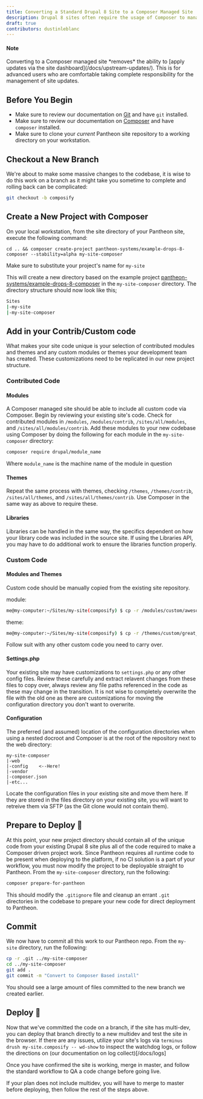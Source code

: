 ```yaml
---
title: Converting a Standard Drupal 8 Site to a Composer Managed Site
description: Drupal 8 sites often require the usage of Composer to manage site dependencies. The need to begin using Composer for a site build can often surface after a site is in development, necessitating a divergance from the Pantheon managed upstream.
draft: true
contributors: dustinleblanc
---
```

<div class="alert alert-info">
  <h4 class="info">Note</h4><p markdown="1">Converting to a Composer managed site *removes* the ability to [apply updates via the site dashboard](/docs/upstream-updates/). This is for advanced users who are comfortable taking complete responsibility for the management of site updates. 
</p>
</div>

## Before You Begin

 - Make sure to review our documentation on [Git](/docs/git) and have `git` installed.
 - Make sure to review our documentation on [Composer](/docs/composer) and have `composer` installed.
 - Make sure to clone your _current_ Pantheon site repository to a working directory on your workstation.

## Checkout a New Branch
We're about to make some massive changes to the codebase, it is wise to do this work on a branch as it might take you sometime to complete and rolling back can be complicated:
```sh
git checkout -b composify
```

## Create a New Project with Composer

On your local workstation, from the site directory of your Pantheon site, execute the following command:

```command
cd .. && composer create-project pantheon-systems/example-drops-8-composer --stability=alpha my-site-composer
```
Make sure to substitute your project's name for `my-site`

This will create a new directory based on the example project [pantheon-systems/example-drops-8-composer](https://github.com/pantheon-systems/example-drops-8-composer) in the `my-site-composer` directory. The directory structure should now look like this;
```sh
Sites
|-my-site
|-my-site-composer
```

## Add in your Contrib/Custom code

What makes your site code unique is your selection of contributed modules and themes and any custom modules or themes your development team has created. These customizations need to be replicated in our new project structure.

### Contributed Code
#### Modules
A Composer managed site should be able to include all custom code via Composer. Begin by reviewing your existing site's code. Check for contributed modules in `/modules`, `/modules/contrib`, `/sites/all/modules`, and `/sites/all/modules/contrib`. Add these modules to your new codebase using Composer by doing the following for each module in the `my-site-composer` directory:
```sh
composer require drupal/module_name
``` 
Where `module_name` is the machine name of the module in question

#### Themes
Repeat the same process with themes, checking `/themes`, `/themes/contrib`, `/sites/all/themes`, and `/sites/all/themes/contrib`. Use Composer in the same way as above to require these.

#### Libraries
Libraries can be handled in the same way, the specifics dependent on how your library code was included in the source site. If using the Libraries API, you may have to do additional work to ensure the libraries function properly.

### Custom Code
#### Modules and Themes

Custom code should be manually copied from the existing site repository.

module:
```sh
me@my-computer:~/Sites/my-site(composify) $ cp -r /modules/custom/awesome_module ../my-site-composer/web/modules/custom
```
theme:
```sh
me@my-computer:~/Sites/my-site(composify) $ cp -r /themes/custom/great_theme ../my-site-composer/web/themes/custom
```

Follow suit with any other custom code you need to carry over.

#### Settings.php
Your existing site may have customizations to `settings.php` or any other config files. Review these carefully and extract relavent changes from these files to copy over, always review any file paths referenced in the code as these may change in the transition. It is not wise to completely overwrite the file with the old one as there are customizations for moving the configuration directory you don't want to overwrite.

#### Configuration
The preferred (and assumed) location of the configuration directories when using a nested docroot and Composer is at the root of the repository next to the web directory:
```
my-site-composer
|-web
|-config    <--Here!
|-vendor
|-composer.json
|-etc...
```

Locate the configuration files in your existing site and move them here. If they are stored in the files directory on your existing site, you will want to retreive them via SFTP (as the Git clone would not contain them).

## Prepare to Deploy 	&#128640;

At this point, your new project directory should contain all of the unique code from your existing Drupal 8 site plus all of the code required to make a Composer driven project work. Since Pantheon requires all runtime code to be present when deploying to the platform, if no CI solution is a part of your workflow, you must now modify the project to be deployable straight to Pantheon. From the `my-site-composer` directory, run the following:

```sh
composer prepare-for-pantheon
```

This should modify the `.gitignore` file and cleanup an errant `.git` directories in the codebase to prepare your new code for direct deployment to Pantheon.

## Commit
We now have to commit all this work to our Pantheon repo. From the `my-site` directory, run the following:

```sh
cp -r .git ../my-site-composer 
cd ../my-site-composer
git add .
git commit -m "Convert to Composer Based install"
```

You should see a large amount of files committed to the new branch we created earlier.

## Deploy &#128640;

Now that we've committed the code on a branch, if the site has multi-dev, you can deploy that branch directly to a new multidev and test the site in the browser. If there are any issues, utilize your site's logs via `terminus drush my-site.composify -- wd-show` to inspect the watchdog logs, or follow the directions on (our documentation on log collect)[/docs/logs]

Once you have confirmed the site is working, merge in master, and follow the standard workflow to QA a code change before going live.

If your plan does not include multidev, you will have to merge to master before deploying, then follow the rest of the steps above.
